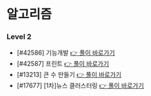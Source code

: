 # 알고리즘

### Level 2

- [#42586] 기능개발 [👉 풀이 바로가기](https://github.com/Jong1co/algorithm/blob/main/programmers/42586.js)
- [#42587] 프린트 [👉 풀이 바로가기](https://github.com/Jong1co/algorithm/blob/main/programmers/42587.js)
- [#13213] 큰 수 만들기 [👉 풀이 바로가기](https://github.com/Jong1co/algorithm/blob/main/programmers/13213.js)
- [#17677] [1차]뉴스 클러스터링 [👉 풀이 바로가기](https://github.com/Jong1co/algorithm/blob/main/programmers/17677.js)

